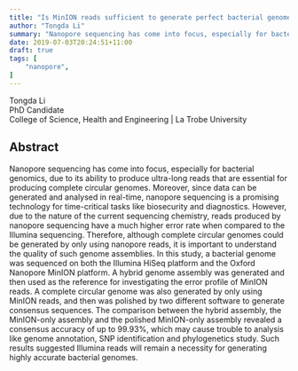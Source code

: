 ```yaml
---
title: "Is MinION reads sufficient to generate perfect bacterial genomes?"
author: "Tongda Li"
summary: "Nanopore sequencing has come into focus, especially for bacterial genomics, due to its ability to produce ultra-long reads that are essential for producing complete circular genomes"
date: 2019-07-03T20:24:51+11:00
draft: true
tags: [
    "nanopore",
]
---
```


Tongda Li\
PhD Candidate\
College of Science, Health and Engineering | La Trobe University

## Abstract

Nanopore sequencing has come into focus, especially for bacterial genomics, due to its ability to produce ultra-long reads that are essential for producing complete circular genomes. Moreover, since data can be generated and analysed in real-time, nanopore sequencing is a promising technology for time-critical tasks like biosecurity and diagnostics. However, due to the nature of the current sequencing chemistry, reads produced by nanopore sequencing have a much higher error rate when compared to the Illumina sequencing. Therefore, although complete circular genomes could be generated by only using nanopore reads, it is important to understand the quality of such genome assemblies. In this study, a bacterial genome was sequenced on both the Illumina HiSeq platform and the Oxford Nanopore MinION platform. A hybrid genome assembly was generated and then used as the reference for investigating the error profile of MinION reads. A complete circular genome was also generated by only using MinION reads, and then was polished by two different software to generate consensus sequences. The comparison between the hybrid assembly, the MinION-only assembly and the polished MinION-only assembly revealed a consensus accuracy of up to 99.93%, which may cause trouble to analysis like genome annotation, SNP identification and phylogenetics study. Such results suggested Illumina reads will remain a necessity for generating highly accurate bacterial genomes.
